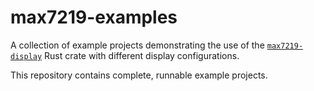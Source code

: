 # max7219-examples

A collection of example projects demonstrating the use of the [`max7219-display`](https://github.com/ImplFerris/max7219-display) Rust crate with different display configurations.

This repository contains complete, runnable example projects. 
